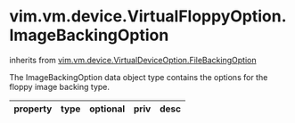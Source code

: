 vim.vm.device.VirtualFloppyOption.ImageBackingOption
====================================================
inherits from [vim.vm.device.VirtualDeviceOption.FileBackingOption](docs/vim.vm.device.VirtualDeviceOption.FileBackingOption.md)


The ImageBackingOption data object type contains the options   for the floppy image backing type.

| property | type | optional | priv | desc |
|:---------|:-----|:---------|:-----|:-----|


